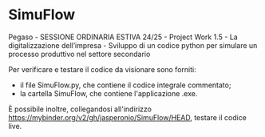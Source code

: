 # SimuFlow
Pegaso - SESSIONE ORDINARIA ESTIVA 24/25 - Project Work 1.5 - La digitalizzazione dell’impresa - Sviluppo di un codice python per simulare un processo produttivo nel settore secondario

Per verificare e testare il codice da visionare sono forniti:
  - il file SimuFlow.py, che contiene il codice integrale commentato;
  - la cartella SimuFlow, che contiene l'applicazione .exe.

È possibile inoltre, collegandosi all'indirizzo https://mybinder.org/v2/gh/jasperonio/SimuFlow/HEAD, testare il codice live.
